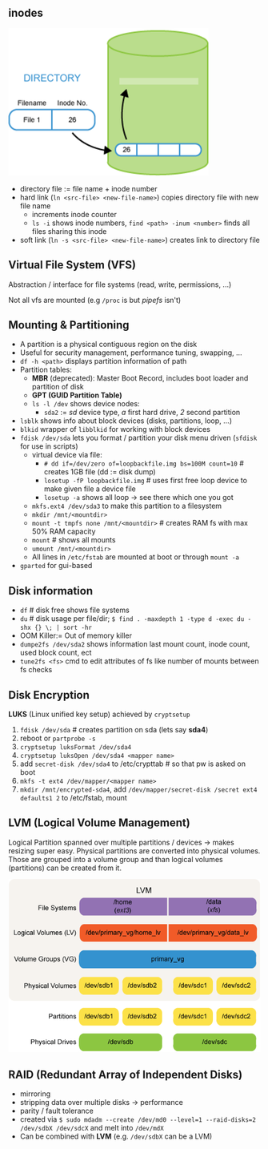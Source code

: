 ## inodes

![inode](./assets/inode.png)

- directory file := file name + inode number
- hard link (`ln <src-file> <new-file-name>`) copies directory file with new file name
  - increments inode counter
  - `ls -i` shows inode numbers, `find <path> -inum <number>` finds all files sharing this inode
- soft link (`ln -s <src-file> <new-file-name>`) creates link to directory file

## Virtual File System (VFS)

Abstraction / interface for file systems (read, write, permissions, ...)

Not all vfs are mounted (e.g `/proc` is but _pipefs_ isn't)

## Mounting & Partitioning

- A partition is a physical contiguous region on the disk
- Useful for security management, performance tuning, swapping, ...
- `df -h <path>` displays partition information of path
- Partition tables:
  - **MBR** (deprecated): Master Boot Record, includes boot loader and partition of disk
  - **GPT (GUID Partition Table)**
  - `ls -l /dev` shows device nodes:
    - `sda2` := _sd_ device type, _a_ first hard drive, _2_ second partition
- `lsblk` shows info about block devices (disks, partitions, loop, ...)
- `blkid` wrapper of `libblkid` for working with block devices
- `fdisk /dev/sda` lets you format / partition your disk menu driven (`sfdisk` for use in scripts)
  - virtual device via file:
    - `# dd if=/dev/zero of=loopbackfile.img bs=100M count=10` # creates 1GB file (dd := disk dump)
    - `losetup -fP loopbackfile.img` # uses first free loop device to make given file a device file
    - `losetup -a` shows all loop -> see there which one you got
  - `mkfs.ext4 /dev/sda3` to make this partition to a filesystem
  - `mkdir /mnt/<mountdir>`
  - `mount -t tmpfs none /mnt/<mountdir>` # creates RAM fs with max 50% RAM capacity
  - `mount` # shows all mounts
  - `umount /mnt/<mountdir>`
  - All lines in `/etc/fstab` are mounted at boot or through `mount -a`
- `gparted` for gui-based

## Disk information

- `df` # disk free shows file systems
- `du` # disk usage per file/dir; `$ find . -maxdepth 1 -type d -exec du -shx {} \; | sort -hr`
- OOM Killer:= Out of memory killer
- `dumpe2fs /dev/sda2` shows information last mount count, inode count, used block count, ect
- `tune2fs <fs>` cmd to edit attributes of fs like number of mounts between fs checks

## Disk Encryption

**LUKS** (Linux unified key setup) achieved by `cryptsetup`

1. `fdisk /dev/sda` # creates partition on sda (lets say **sda4**)
2. reboot or `partprobe -s`
3. `cryptsetup luksFormat /dev/sda4`
4. `cryptsetup luksOpen /dev/sda4 <mapper name>`
5. add `secret-disk /dev/sda4` to /etc/crypttab # so that pw is asked on boot
6. `mkfs -t ext4 /dev/mapper/<mapper name>`
7. `mkdir /mnt/encrypted-sda4`, add `/dev/mapper/secret-disk /secret ext4 defaults1 2` to /etc/fstab, mount

## LVM (Logical Volume Management)

Logical Partition spanned over multiple partitions / devices -> makes resizing super easy. Physical partitions are converted into physical volumes. Those are grouped into a volume group and than logical volumes (partitions) can be created from it.

![LVM](./assets/LVM.png)

## RAID (Redundant Array of Independent Disks)

- mirroring
- stripping data over multiple disks -> performance
- parity / fault tolerance
- created via `$ sudo mdadm --create /dev/md0 --level=1 --raid-disks=2 /dev/sdbX /dev/sdcX` and melt into `/dev/mdX`
- Can be combined with **LVM** (e.g. `/dev/sdbX` can be a LVM)
